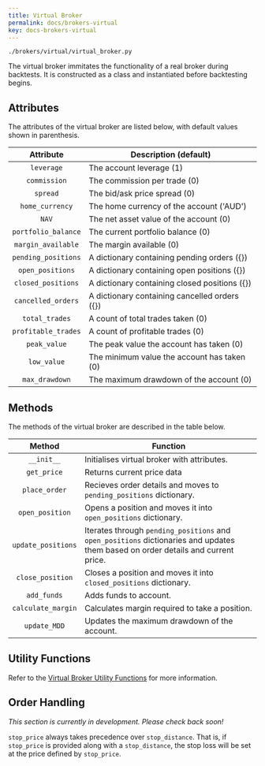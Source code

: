 ```yaml
---
title: Virtual Broker
permalink: docs/brokers-virtual
key: docs-brokers-virtual
---
```

`./brokers/virtual/virtual_broker.py`

The virtual broker immitates the functionality of a real broker during backtests. It is constructed as a class 
and instantiated before backtesting begins.


## Attributes
The attributes of the virtual broker are listed below, with default values shown in parenthesis.


|   Attribute   | Description (default)                                                                     |
| :-----------: | ----------------------------------------------------------------------------------------- |
| `leverage`      | The account leverage (1)                                                                  |
| `commission`    | The commission per trade (0)                                                              |
| `spread`        | The bid/ask price spread (0)                                                              |
| `home_currency` | The home currency of the account ('AUD')                                                  |
| `NAV`           | The net asset value of the account (0)                                                    |
| `portfolio_balance` | The current portfolio balance (0)                                                     |
| `margin_available`  | The margin available (0)                                                              |
| `pending_positions` | A dictionary containing pending orders ({})                                           |
| `open_positions`    | A dictionary containing open positions ({})                                           |
| `closed_positions`  | A dictionary containing closed positions ({})                                         |
| `cancelled_orders`  | A dictionary containing cancelled orders ({})                                         |
| `total_trades`      | A count of total trades taken (0)                                                     |
| `profitable_trades` | A count of profitable trades (0)                                                      |
| `peak_value`        | The peak value the account has taken (0)                                              |
| `low_value`         | The minimum value the account has taken (0)                                           |
| `max_drawdown`      | The maximum drawdown of the account (0)                                               | 



## Methods
The methods of the virtual broker are described in the table below.

|           Method          | Function                                                                                              |
| :-----------------------: | ----------------------------------------------------------------------------------------------------- |
|         `__init__`        | Initialises virtual broker with attributes.                                                           |
|        `get_price`        | Returns current price data                                                                            |
|       `place_order`       | Recieves order details and moves to `pending_positions` dictionary.                                   |
|       `open_position`     | Opens a position and moves it into `open_positions` dictionary.                                          |
|     `update_positions`    | Iterates through `pending_positions` and `open_positions` dictionaries and updates them based on order details and current price. |
|    `close_position`       | Closes a position and moves it into `closed_positions` dictionary.                                    |
|     `add_funds`           | Adds funds to account.                                                                                |
|    `calculate_margin`     | Calculates margin required to take a position.                                                        |
|        `update_MDD`       | Updates the maximum drawdown of the account.                                                          |



## Utility Functions

Refer to the [Virtual Broker Utility Functions](virtual-utils) for more information.






## Order Handling

*This section is currently in development. Please check back soon!*

`stop_price` always takes precedence over `stop_distance`. That is, if `stop_price` is provided along with a `stop_distance`, 
the stop loss will be set at the price defined by `stop_price`. 

